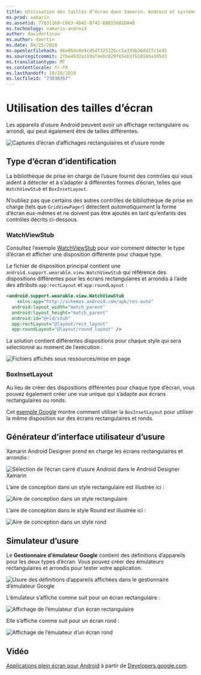 ```yaml
---
title: Utilisation des tailles d’écran dans Xamarin. Android et système d’exploitation
ms.prod: xamarin
ms.assetid: 77831169-C663-4D42-B742-B8B556B1DA4B
ms.technology: xamarin-android
author: davidortinau
ms.author: daortin
ms.date: 04/25/2018
ms.openlocfilehash: 86e05dc0e9cd5df325126cc5a339b36dd27c1e45
ms.sourcegitcommit: 2fbe4932a319af4ebc829f65eb1fb1816ba305d3
ms.translationtype: MT
ms.contentlocale: fr-FR
ms.lasthandoff: 10/29/2019
ms.locfileid: "73030357"
---
```

# <a name="working-with-screen-sizes"></a>Utilisation des tailles d’écran

Les appareils d’usure Android peuvent avoir un affichage rectangulaire ou arrondi, qui peut également être de tailles différentes.

![Captures d’écran d’affichages rectangulaires et d’usure ronde](screen-sizes-images/moyeu-wear.png)

## <a name="identifying-screen-type"></a>Type d’écran d’identification

La bibliothèque de prise en charge de l’usure fournit des contrôles qui vous aident à détecter et à s’adapter à différentes formes d’écran, telles que `WatchViewStub` et `BoxInsetLayout`.

N’oubliez pas que certains des autres contrôles de bibliothèque de prise en charge (tels que `GridViewPager`) détectent *automatiquement* la forme d’écran eux-mêmes et ne doivent pas être ajoutés en tant qu’enfants des contrôles décrits ci-dessous.

### <a name="watchviewstub"></a>WatchViewStub

Consultez l’exemple [WatchViewStub](https://docs.microsoft.com/samples/xamarin/monodroid-samples/wear-watchviewstub) pour voir comment détecter le type d’écran et afficher une disposition différente pour chaque type.

Le fichier de disposition principal contient une `android.support.wearable.view.WatchViewStub` qui référence des dispositions différentes pour les écrans rectangulaires et arrondis à l’aide des attributs `app:rectLayout` et `app:roundLayout` :

```xml
<android.support.wearable.view.WatchViewStub
    xmlns:app="http://schemas.android.com/apk/res-auto"
  android:layout_width="match_parent"
  android:layout_height="match_parent"
  android:id="@+id/stub"
  app:rectLayout="@layout/rect_layout"
  app:roundLayout="@layout/round_layout" />
```

La solution contient différentes dispositions pour chaque style qui sera sélectionné au moment de l’exécution :

![Fichiers affichés sous ressources/mise en page](screen-sizes-images/solution.png)

### <a name="boxinsetlayout"></a>BoxInsetLayout

Au lieu de créer des dispositions différentes pour chaque type d’écran, vous pouvez également créer une vue unique qui s’adapte aux écrans rectangulaires ou ronds.

Cet [exemple Google](https://developer.android.com/training/wearables/ui/layouts.html#same-layout) montre comment utiliser la `BoxInsetLayout` pour utiliser la même disposition sur des écrans rectangulaires et ronds.

## <a name="wear-ui-designer"></a>Générateur d’interface utilisateur d’usure

Xamarin Android Designer prend en charge les écrans rectangulaires et arrondis :

![Sélection de l’écran carré d’usure Android dans le Android Designer Xamarin](screen-sizes-images/design-screen-type.png)

L’aire de conception dans un style rectangulaire est illustrée ici :

![Aire de conception dans un style rectangulaire](screen-sizes-images/design-rect.png) 

L’aire de conception dans le style Round est illustrée ici :

![Aire de conception dans un style rond](screen-sizes-images/design-round.png)

## <a name="wear-simulator"></a>Simulateur d’usure

Le **Gestionnaire d’émulateur Google** contient des définitions d’appareils pour les deux types d’écran. Vous pouvez créer des émulateurs rectangulaires et arrondis pour tester votre application.

![Usure des définitions d’appareils affichées dans le gestionnaire d’émulateur Google](screen-sizes-images/emulator-devices.png)

L’émulateur s’affiche comme suit pour un écran rectangulaire :

![Affichage de l’émulateur d’un écran rectangulaire](screen-sizes-images/recipe-2.png) 

Elle s’affiche comme suit pour un écran rond :

![Affichage de l’émulateur d’un écran rond](screen-sizes-images/recipe-2-round.png)

## <a name="video"></a>Vidéo

[Applications plein écran pour Android](https://www.youtube.com/watch?v=naf_WbtFAlY) à partir de [Developers.google.com](https://www.youtube.com/channel/UC_x5XG1OV2P6uZZ5FSM9Ttw).
